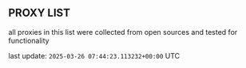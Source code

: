 ## PROXY LIST

all proxies in this list were collected from open sources and tested for functionality

last update: `2025-03-26 07:44:23.113232+00:00` UTC
